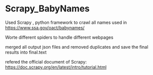 # Scrapy_BabyNames

Used Scrapy , python framework to crawl all names used in https://www.ssa.gov/oact/babynames/

Worte different spiders to handle different webpages

merged all output json files and removed duplicates and save the final results into final.text

refered the official document of Scrapy: https://doc.scrapy.org/en/latest/intro/tutorial.html
